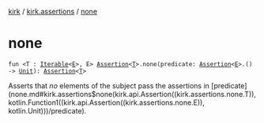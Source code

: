 [kirk](../index.md) / [kirk.assertions](index.md) / [none](./none.md)

# none

`fun <T : `[`Iterable`](https://kotlinlang.org/api/latest/jvm/stdlib/kotlin.collections/-iterable/index.html)`<`[`E`](none.md#E)`>, E> `[`Assertion`](../kirk.api/-assertion/index.md)`<`[`T`](none.md#T)`>.none(predicate: `[`Assertion`](../kirk.api/-assertion/index.md)`<`[`E`](none.md#E)`>.() -> `[`Unit`](https://kotlinlang.org/api/latest/jvm/stdlib/kotlin/-unit/index.html)`): `[`Assertion`](../kirk.api/-assertion/index.md)`<`[`T`](none.md#T)`>`

Asserts that *no* elements of the subject pass the assertions in [predicate](none.md#kirk.assertions$none(kirk.api.Assertion((kirk.assertions.none.T)), kotlin.Function1((kirk.api.Assertion((kirk.assertions.none.E)), kotlin.Unit)))/predicate).

